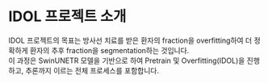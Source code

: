 # IDOL 프로젝트 소개

IDOL 프로젝트의 목표는 방사선 치료를 받은 환자의 fraction을 overfitting하여 더 정확하게 환자의 추후 fraction을 segmentation하는 것입니다.
<br>
이 과정은 SwinUNETR 모델을 기반으로 하여 Pretrain 및 Overfitting(IDOL)을 진행하고, 추론까지 이르는 전체 프로세스를 포함합니다.
